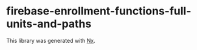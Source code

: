 # firebase-enrollment-functions-full-units-and-paths

This library was generated with [Nx](https://nx.dev).
